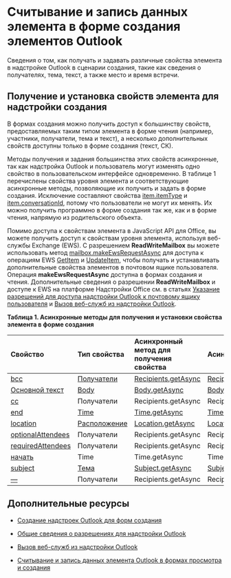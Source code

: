 
# Считывание и запись данных элемента в форме создания элементов Outlook
Сведения о том, как получать и задавать различные свойства элемента в надстройке Outlook в сценарии создания, такие как сведения о получателях, тема, текст, а также место и время встречи.




## Получение и установка свойств элемента для надстройки создания


В формах создания можно получить доступ к большинству свойств, предоставляемых таким типом элемента в форме чтения (например, участники, получатели, тема и текст), а несколько дополнительных свойств доступны только в форме создания (текст, СК). 

Методы получения и задания большинства этих свойств асинхронные, так как надстройка Outlook и пользователь могут изменять одно свойство в пользовательском интерфейсе одновременно. В таблице 1 перечислены свойства уровня элемента и соответствующие асинхронные методы, позволяющие их получить и задать в форме создания. Исключение составляют свойства [item.itemType](../../reference/outlook/Office.context.mailbox.item.md) и [item.conversationId](../../reference/outlook/Office.context.mailbox.item.md), потому что пользователи не могут их менять. Их можно получить программно в форме создания так же, как и в форме чтения, напрямую из родительского объекта.

Помимо доступа к свойствам элемента в JavaScript API для Office, вы можете получить доступ к свойствам уровня элемента, используя веб-службы Exchange (EWS). С разрешением  **ReadWriteMailbox** вы можете использовать метод [mailbox.makeEwsRequestAsync](../../reference/outlook/Office.context.mailbox.md) для доступа к операциям EWS [GetItem](http://msdn.microsoft.com/en-us/library/e3590b8b-c2a7-4dad-a014-6360197b68e4%28Office.15%29.aspx) и [UpdateItem](http://msdn.microsoft.com/en-us/library/5d027523-e0bc-4da2-b60b-0cb9fc1fdfe4%28Office.15%29.aspx), чтобы получать и устанавливать дополнительные свойства элементов в почтовом ящике пользователя. Операция  **makeEwsRequestAsync** доступна в формах создания и чтения. Дополнительные сведения о разрешении **ReadWriteMailbox** и доступе к EWS на платформе Надстройки Office см. в статьях [Указание разрешений для доступа надстройки Outlook к почтовому ящику пользователя](../outlook/understanding-outlook-add-in-permissions.md) и [Вызов веб-служб из надстройки Outlook](../outlook/web-services.md).


**Таблица 1. Асинхронные методы для получения и установки свойства элемента в форме создания**


|**Свойство**|**Тип свойства**|**Асинхронный метод для получения свойства**|**Асинхронные методы для установки свойства**|
|:-----|:-----|:-----|:-----|
|[bcc](../../reference/outlook/Office.context.mailbox.item.md)|[Получатели](../../reference/outlook/Recipients.md)|[Recipients.getAsync](../../reference/outlook/Recipients.md)|[Recipients.addAsync](../../reference/outlook/Recipients.md)[Recipients.setAsync](../../reference/outlook/Recipients.md)|
|[Основной текст](../../reference/outlook/Office.context.mailbox.item.md)|[Body](../../reference/outlook/Body.md)|[Body.getAsync](../../reference/outlook/Body.md)|[Body.prependAsync](../../reference/outlook/Body.md)[Body.setAsync](../../reference/outlook/Body.md)[Body.setSelectedDataAsync](../../reference/outlook/Body.md)|
|[cc](../../reference/outlook/Office.context.mailbox.item.md)|Получатели|Recipients.getAsync|Recipients.addAsync Recipients.setAsync|
|[end](../../reference/outlook/Office.context.mailbox.item.md)|[Time](../../reference/outlook/Time.md)|[Time.getAsync](../../reference/outlook/Time.md)|[Time.setAsync](../../reference/outlook/Time.md)|
|[location](../../reference/outlook/Office.context.mailbox.item.md)|[Расположение](../../reference/outlook/Location.md)|[Location.getAsync](../../reference/outlook/Location.md)|[Location.setAsync](../../reference/outlook/Location.md)|
|[optionalAttendees](../../reference/outlook/Office.context.mailbox.item.md)|Получатели|Recipients.getAsync|Recipients.addAsync Recipients.setAsync|
|[requiredAttendees](../../reference/outlook/Office.context.mailbox.item.md)|Получатели|Recipients.getAsync|Recipients.addAsync Recipients.setAsync|
|[начать](../../reference/outlook/Office.context.mailbox.item.md)|Time|Time.getAsync|Time.setAsync|
|[subject](../../reference/outlook/Office.context.mailbox.item.md)|[Тема](../../reference/outlook/Subject.md)|[Subject.getAsync](../../reference/outlook/Subject.md)|[Subject.setAsync](../../reference/outlook/Subject.md)|
|[—](../../reference/outlook/Office.context.mailbox.item.md)|Получатели|Recipients.getAsync|Recipients.addAsync Recipients.setAsync|



## Дополнительные ресурсы



- [Создание надстроек Outlook для форм создания](../outlook/compose-scenario.md)
    
- [Общие сведения о разрешениях для надстройки Outlook](../outlook/understanding-outlook-add-in-permissions.md)
    
- [Вызов веб-служб из надстройки Outlook](../outlook/web-services.md)
    
- [Считывание и запись данных элемента Outlook в формах просмотра и создания](../outlook/item-data.md)
    


